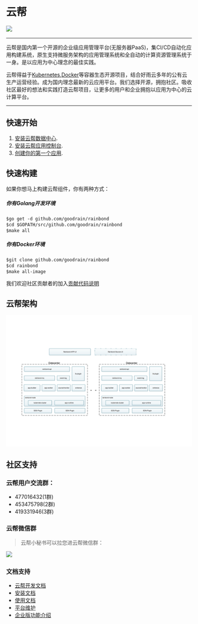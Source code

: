 # 云帮

<img src="https://github.com/goodrain/rainbond/raw/master/docs/logo.png">

----
云帮是国内第一个开源的企业级应用管理平台(无服务器PaaS)，集CI/CD自动化应用构建系统，原生支持微服务架构的应用管理系统和全自动的计算资源管理系统于一身。是以应用为中心理念的最佳实践。

云帮得益于[Kubernetes](https://github.com/kubernetes/kubernetes),[Docker](https://github.com/moby/moby)等容器生态开源项目，结合好雨云多年的公有云生产运营经验。成为国内理念最新的云应用平台。我们选择开源，拥抱社区。吸收社区最好的想法和实践打造云帮项目，让更多的用户和企业拥抱以应用为中心的云计算平台。

----

## 快速开始

1. [安装云帮数据中心]().
2. [安装云帮应用控制台]().
3. [创建你的第一个应用]().

## 快速构建
如果你想马上构建云帮组件，你有两种方式：   
##### 你有Golang开发环境

```
$go get -d github.com/goodrain/rainbond
$cd $GOPATH/src/github.com/goodrain/rainbond
$make all
```
##### 你有Docker环境

```
$git clone github.com/goodrain/rainbond
$cd rainbond
$make all-image
```
我们欢迎社区贡献者的加入[贡献代码说明]()
## 云帮架构

<img src="./rainbond_architecture.png">

## 社区支持
### 云帮用户交流群：
- 477016432(1群)  
- 453475798(2群)  
- 419331946(3群)

### 云帮微信群
> 云帮小秘书可以拉您进云帮微信群：

<img src="http://ojfzu47n9.bkt.clouddn.com/2017032214901508126968.jpg" width="30%" />

### 文档支持
- [云帮开发文档](http://doc.goodrain.com/cloudbang-community-install/247616)
- [安装文档](http://doc.goodrain.com/cloudbang-community-install/247616)
- [使用文档](http://doc.goodrain.com/usage)
- [平台维护](http://doc.goodrain.com/cloudbang-community-install/215655)
- [企业版功能介绍](http://doc.goodrain.com/cloudbang-enterprise)